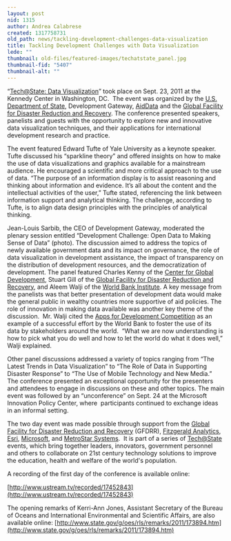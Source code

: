 ```yaml
---
layout: post
nid: 1315
author: Andrea Calabrese
created: 1317758731
old_path: news/tackling-development-challenges-data-visualization
title: Tackling Development Challenges with Data Visualization
lede: ""
thumbnail: old-files/featured-images/techatstate_panel.jpg
thumbnail-fid: "5407"
thumbnail-alt: ""
---
```




“[Tech@State: Data Visualization](http://tech.state.gov/ "Tech@State")” took place on Sept. 23, 2011 at the Kennedy Center in Washington, DC.  The event was organized by the [U.S. Department of State](http://www.state.gov/ "State Deptartment"), Development Gateway, [AidData](http://www.aiddata.org/ "AidData Portal") and the [Global Facility for Disaster Reduction and Recovery](http://www.gfdrr.org/ "GFDRR"). The conference presented speakers, panelists and guests with the opportunity to explore new and innovative data visualization techniques, and their applications for international development research and practice.

The event featured Edward Tufte of Yale University as a keynote speaker. Tufte discussed his “sparkline theory” and offered insights on how to make the use of data visualizations and graphics available for a mainstream audience. He encouraged a scientific and more critical approach to the use of data. “The purpose of an information display is to assist reasoning and thinking about information and evidence. It’s all about the content and the intellectual activities of the user,” Tufte stated, referencing the link between information support and analytical thinking. The challenge, according to Tufte, is to align data design principles with the principles of analytical thinking.

Jean-Louis Sarbib, the CEO of Development Gateway, moderated the plenary session entitled “Development Challenge: Open Data to Making Sense of Data” (photo). The discussion aimed to address the topics of newly available government data and its impact on governance, the role of data visualization in development assistance, the impact of transparency on the distribution of development resources, and the democratization of development. The panel featured Charles Kenny of the [Center for Global Development](http://www.cgdev.org/ "CGDEV"), Stuart Gill of the [Global Facility for Disaster Reduction and Recovery](http://www.gfdrr.org/gfdrr/ "GFDRR"), and Aleem Walji of the [World Bank Institute](http://wbi.worldbank.org/wbi/ "World Bank Institute"). A key message from the panelists was that better presentation of development data would make the general public in wealthy countries more supportive of aid policies. The role of innovation in making data available was another key theme of the discussion.  Mr. Walji cited the [Apps for Development Competition](http://appsfordevelopment.challengepost.com/ "Apps for Development") as an example of a successful effort by the World Bank to foster the use of its data by stakeholders around the world.  “What we are now understanding is how to pick what you do well and how to let the world do what it does well,” Walji explained.

Other panel discussions addressed a variety of topics ranging from “The Latest Trends in Data Visualization” to “The Role of Data in Supporting Disaster Response” to “The Use of Mobile Technology and New Media.” The conference presented an exceptional opportunity for the presenters and attendees to engage in discussions on these and other topics. The main event was followed by an “unconference” on Sept. 24 at the Microsoft Innovation Policy Center, where  participants continued to exchange ideas in an informal setting.

The two day event was made possible through support from the [Global Facility for Disaster Reduction and Recovery](http://www.gfdrr.org "GFDRR") (GFDRR), [Fitzgerald Analytics](http://fitzgerald-analytics.com/ "Fitzgerald Analytics"), [Esri](http://www.esri.com "ESRI"), [Microsoft](http://www.microsoft.com/ "Microsoft"), and [MetroStar Systems](http://www.metrostarsystems.com/ "MetroStar System").  It is part of a series of [Tech@State](http://tech.state.gov/ "Tech@State") events, which bring together leaders, innovators, government personnel and others to collaborate on 21st century technology solutions to improve the education, health and welfare of the world's population.

A recording of the first day of the conference is available online:

[http://www.ustream.tv/recorded/17452843](http://www.ustream.tv/recorded/17452843)

The opening remarks of Kerri-Ann Jones, Assistant Secretary of the Bureau of Oceans and International Environmental and Scientific Affairs, are also available online: [http://www.state.gov/g/oes/rls/remarks/2011/173894.htm](http://www.state.gov/g/oes/rls/remarks/2011/173894.htm)


